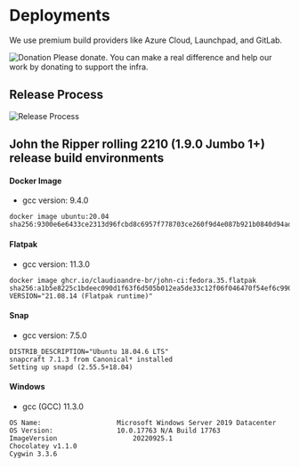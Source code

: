 # Deployments

We use premium build providers like Azure Cloud, Launchpad, and GitLab.

![Donation](https://img.shields.io/badge/Donate-Yes-brightgreen?style=flat&logo=github-sponsors) Please donate. You can make a real difference and help our work by donating to support the infra.

## Release Process

![Release Process](https://mermaid.ink/img/eyJjb2RlIjoiZ3JhcGggVERcbiAgICBBW1BhY2thZ2luZ10gLS0-fElzIENJIG9rP3wgQig8YnI-TWFudWFsIFN0YXJ0dXA8YnI-Li4uKVxuICAgIEIgLS0-IEIxW0dldCBTb3VyY2UgQ29kZTxicj5Gcm9tIFVwc3RyZWFtXVxuICAgIEIxIC0tPiBDe1Byb3ZpZGVyc31cbiAgICBDIC0tPnxHaXRMYWIgQ0l8IERbZmE6ZmEtZGVza3RvcCA8YnI-RmxhdFBha11cbiAgICBDIC0tPnxMYXVuY2hwYWR8IEVbZmE6ZmEtZGVza3RvcCA8YnI-U25hcF1cbiAgICBDIC0tPnxUcmF2aXMgQ0l8IEZbZmE6ZmEtZGVza3RvcCA8YnI-RG9ja2VyPGJyPlBhY2thZ2VdXG4gICAgQyAtLT58QXBwVmV5b3IgQ0l8IEdbZmE6ZmEtZGVza3RvcCA8YnI-V2luZG93czxicj4zMmJpdF1cbiAgICBDIC0tPnxBenVyZSBEZXZPUFN8IEhbZmE6ZmEtZGVza3RvcCA8YnI-V2luZG93czxicj42NGJpdF1cbiIsIm1lcm1haWQiOnt9LCJ1cGRhdGVFZGl0b3IiOmZhbHNlfQ)

## John the Ripper rolling 2210 (1.9.0 Jumbo 1+) release build environments

#### Docker Image

- gcc version: 9.4.0

```text
docker image ubuntu:20.04
sha256:9300e6e6433ce2313d96fcbd8c6957f778703ce260f9d4e087b921b0840d94ad
```

#### Flatpak

- gcc version: 11.3.0

```text
docker image ghcr.io/claudioandre-br/john-ci:fedora.35.flatpak
sha256:a1b5e8225c1bdeec090d1f63f6d505b012ea5de33c12f06f046470f54ef6c990
VERSION="21.08.14 (Flatpak runtime)"
```

#### Snap

- gcc version: 7.5.0

```text
DISTRIB_DESCRIPTION="Ubuntu 18.04.6 LTS"
snapcraft 7.1.3 from Canonical* installed
Setting up snapd (2.55.5+18.04)
```

#### Windows

- gcc (GCC) 11.3.0

```text
OS Name:                   Microsoft Windows Server 2019 Datacenter
OS Version:                10.0.17763 N/A Build 17763
ImageVersion                   20220925.1
Chocolatey v1.1.0
Cygwin 3.3.6
```
